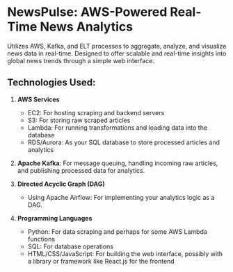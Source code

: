 # NewsPulse: AWS-Powered Real-Time News Analytics

Utilizes AWS, Kafka, and ELT processes to aggregate, analyze, and visualize news data in real-time. Designed to offer scalable and real-time insights into global news trends through a simple web interface.

## Technologies Used:

1. **AWS Services**
   - EC2: For hosting scraping and backend servers
   - S3: For storing raw scraped articles
   - Lambda: For running transformations and loading data into the database
   - RDS/Aurora: As your SQL database to store processed articles and analytics
  
2. **Apache Kafka**: For message queuing, handling incoming raw articles, and publishing processed data for analytics.

3. **Directed Acyclic Graph (DAG)**
   - Using Apache Airflow: For implementing your analytics logic as a DAG.

4. **Programming Languages**
   - Python: For data scraping and perhaps for some AWS Lambda functions
   - SQL: For database operations
   - HTML/CSS/JavaScript: For building the web interface, possibly with a library or framework like React.js for the frontend
